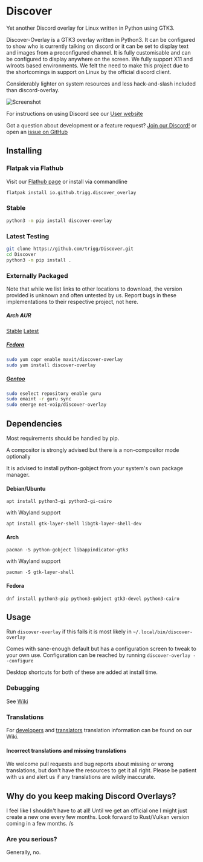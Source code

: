# Discover
Yet another Discord overlay for Linux written in Python using GTK3.

Discover-Overlay is a GTK3 overlay written in Python3. It can be configured to show who is currently talking on discord or it can be set to display text and images from a preconfigured channel. It is fully customisable and can be configured to display anywhere on the screen. We fully support X11 and wlroots based environments. We felt the need to make this project due to the shortcomings in support on Linux by the official discord client.

Considerably lighter on system resources and less hack-and-slash included than discord-overlay.

![Screenshot](https://trigg.github.io/Discover/overlay_on_deck.jpg)

For instructions on using Discord see our [User website](https://trigg.github.io/Discover/)

Got a question about development or a feature request? [Join our Discord!](https://discord.gg/jRKWMuDy5V) or open an [issue on GitHub](https://github.com/trigg/Discover/issues)

## Installing

### Flatpak via Flathub

Visit our [Flathub page](https://flathub.org/apps/details/io.github.trigg.discover_overlay) or install via commandline

```bash
flatpak install io.github.trigg.discover_overlay
```



### Stable
```bash
python3 -m pip install discover-overlay
```

### Latest Testing
```bash
git clone https://github.com/trigg/Discover.git
cd Discover
python3 -m pip install .
```

### Externally Packaged 

Note that while we list links to other locations to download, the version provided is unknown and often untested by us. Report bugs in these implementations to their respective project, not here.

##### Arch AUR

[Stable](https://aur.archlinux.org/packages/discover-overlay/)
[Latest](https://aur.archlinux.org/packages/discover-overlay-git/)

##### [Fedora](https://copr.fedorainfracloud.org/coprs/mavit/discover-overlay/)

```bash
sudo yum copr enable mavit/discover-overlay
sudo yum install discover-overlay
```

##### [Gentoo](https://gpo.zugaina.org/net-voip/discover-overlay)

```bash
sudo eselect repository enable guru
sudo emaint -r guru sync
sudo emerge net-voip/discover-overlay
```

## Dependencies

Most requirements should be handled by pip.

A compositor is strongly advised but there is a non-compositor mode optionally

It is advised to install python-gobject from your system's own package manager.

#### Debian/Ubuntu

`apt install python3-gi python3-gi-cairo`

with Wayland support

`apt install gtk-layer-shell libgtk-layer-shell-dev`

#### Arch

`pacman -S python-gobject libappindicator-gtk3`

with Wayland support

`pacman -S gtk-layer-shell`

#### Fedora

`dnf install python3-pip python3-gobject gtk3-devel python3-cairo`

## Usage

Run `discover-overlay` if this fails it is most likely in `~/.local/bin/discover-overlay`

Comes with sane-enough default but has a configuration screen to tweak to your own use. Configuration can be reached by running `discover-overlay --configure`

Desktop shortcuts for both of these are added at install time.

### Debugging

See [Wiki](https://github.com/trigg/Discover/wiki/Debugging)

### Translations

For [developers](https://github.com/trigg/Discover/wiki/Translations----as-a-developer) and [translators](https://github.com/trigg/Discover/wiki/Translations---as-a-translator-with-git) translation information can be found on our Wiki.

#### Incorrect translations and missing translations

We welcome pull requests and bug reports about missing or wrong translations, but don't have the resources to get it all right. Please be patient with us and alert us if any translations are wildly inaccurate.

## Why do you keep making Discord Overlays?

I feel like I shouldn't have to at all! Until we get an official one I might just create a new one every few months. Look forward to Rust/Vulkan version coming in a few months. /s

### Are you serious?

Generally, no.

